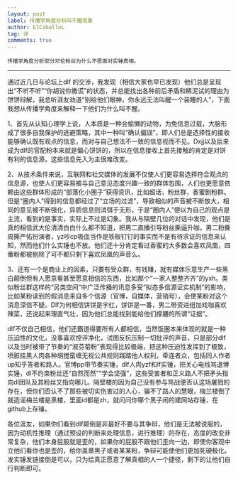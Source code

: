 ```yaml
---
layout: post
label: 传播学角度分析叫不醒现象
author: ElCaballoL
tag: 评
comments: true
---
```


    传播学角度分析部分邓伦粉丝为什么不愿面对实锤真相。

---

通过近几日与论坛上dlf 的交涉，我发现（相信大家也早已发现）他们总是呈现出“不听不听”“你胡说你撒谎”的状态，并总能找出各种前后矛盾和稀泥试的理由为饼饼辩解，我总听涯友劝道“别给他们眼神，你永远无法叫醒一个装睡的人”，下面我想从传播学角度来解释一下他们为什么叫不醒。

1、首先从认知心理学上说，人本质是一种会偷懒的动物，为免信息过载，大脑形成了很多自我保护的逃避策略，其中一种叫“确认偏误”，即人们总是选择性的接收能够确认既有观点的信息，而对与自己想法不一致的信息视而不见。Dxjj以及后来成为dlf的官配粉本来就是偏心饼饼的，所以在信息接收上首先接触的肯定是对饼有利的信息源，这些信息先入为主很难改变。


2、从技术条件来说，互联网和社交媒体的发展不仅使人们更容易选择符合观点的信息源，也使人们更容易被与自己意见态度兴趣一致的群体包围，人们也更愿意依赖由这些群体形成的“部落化小圈子”获得资讯，比如超话，粉丝群，香蜜剧粉群。但是“圈内人”得到的信息都经过了“立场的过滤”，导致相似的声音被不断放大，相同的意见被不断强化，异质信息则消弭于无形，于是“圈内人”便以为自己的观点是主流，看到的是事实，实际上不过是幻象。我从与隔壁几位的对话中发现，他们是真的相信武大伦清清白白什么都不知道，把男二直播引导粉丝撕逼升咖，男二粉撕周撕严佑扮演者，yz吵cp吸血当作是铁板钉钉的事实而不是有待求证的信息来认知，然而他们什么实锤也不放。他们还十分肯定看过香蜜的大多数会喜欢凤凰，四番粉都被剔除了可不都只剩下喜欢凤凰的声音么。


3、还有一个是商业上的因素，只要有受众群，有钱赚，就有媒体乐意生产一些黑白颠倒但有人愿意看甚至愿意相信的东西，比如那个“一家人整整齐齐”的yxh。类似粉丝群这样的“另类空间”中广泛传播的讯息多受“拟态多信源证实机制”的影响，比如某粉读到的假消息来自多个信源（官博，自媒体，营销号），会使某粉对这个消息深信不疑。Dlf为何相信饼饼是宇红，饼饼是一番，男二带资进组加戏咖喜欢辣菜，还说起来理直气壮，因为他们总能找到能给他们撑腰的所谓“证据”。


dlf不仅自己相信，他们还霸道得要所有人都相信，当然饭圈本来体现的就是一种压迫性的文化，没事喜欢控评净化，试图反抗压制一切批评的声音，只是部分dlf以及当时被带了节奏的“淑芬菊粉”表现得比较极端，把这种压迫性发挥到了极致，喷脏挂黑人肉各种胡搅蛮缠无视公共规则践踏他人权利，牵连者众，包括同人作者up知乎答者和路人。官博pp带节奏实锤，dlf人肉yzf和lf实锤，把关心电线骂退博实锤，dl不约束粉丝还“自然而然”“学会坚强”，这些受害者和正义路人不把矛头指向dl团队及其粉丝又指向哪儿。隔壁楼的因为自己没有参与骂战便否认这场屠戮的存在，但你们否认不了那些被切实伤害过的人心，骗不了路人的慧眼，梅兰楼倒了就造谣梅兰楼是黑楼，里面id都是zh，就问问你哪个黑子闲的建网站存锤，在github上存锤。


各位涯友，如果你们看到dlf颠倒是非最好不要与其争辩，他们是无法被说服的，因为动机性推理（通过预设的判断来处理信息，进行推理）的存在，态度的改变非常复杂，他们本身屁股就是歪的，如果你的屁股不跟他们歪向一边，即使你客观中立他们看你也是歪的，给你盖章黑子或者某某粉，争辩可能使他们更加死硬极化。发实锤发链接倒是可以，只为给真正愿意了解真相的人一个捷径，剩下的让他们自行判断即可。
